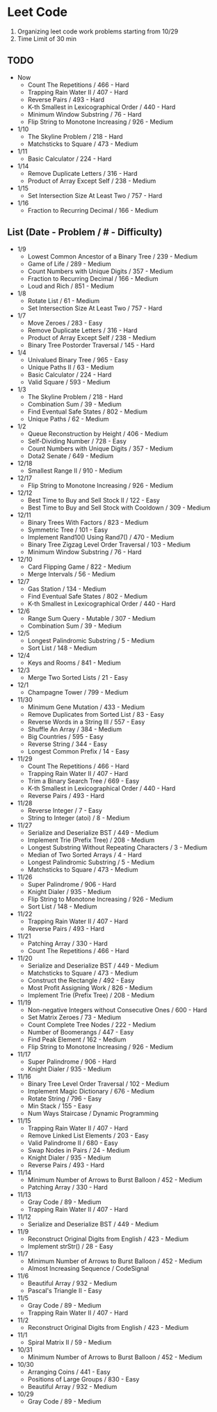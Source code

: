 # Leet Code

1. Organizing leet code work problems starting from 10/29
1. Time Limit of 30 min

## TODO
- Now
  - Count The Repetitions / 466 - Hard
  - Trapping Rain Water II / 407 - Hard
  - Reverse Pairs / 493 - Hard
  - K-th Smallest in Lexicographical Order / 440 - Hard
  - Minimum Window Substring / 76 - Hard
  - Flip String to Monotone Increasing / 926 - Medium
- 1/10
  - The Skyline Problem / 218 - Hard
  - Matchsticks to Square / 473 - Medium
- 1/11
  - Basic Calculator / 224 - Hard
- 1/14
  - Remove Duplicate Letters / 316 - Hard
  - Product of Array Except Self / 238 - Medium
- 1/15
  - Set Intersection Size At Least Two / 757 - Hard
- 1/16
  - Fraction to Recurring Decimal / 166 - Medium

## List (Date - Problem / # - Difficulty)
- 1/9
  - Lowest Common Ancestor of a Binary Tree / 239 - Medium
  - Game of Life / 289 - Medium
  - Count Numbers with Unique Digits / 357 - Medium
  - Fraction to Recurring Decimal / 166 - Medium
  - Loud and Rich / 851 - Medium
- 1/8
  - Rotate List / 61 - Medium
  - Set Intersection Size At Least Two / 757 - Hard
- 1/7
  - Move Zeroes / 283 - Easy
  - Remove Duplicate Letters / 316 - Hard
  - Product of Array Except Self / 238 - Medium
  - Binary Tree Postorder Traversal / 145 - Hard
- 1/4
  - Univalued Binary Tree / 965 - Easy
  - Unique Paths II / 63 - Medium
  - Basic Calculator / 224 - Hard
  - Valid Square / 593 - Medium
- 1/3
  - The Skyline Problem / 218 - Hard
  - Combination Sum / 39 - Medium
  - Find Eventual Safe States / 802 - Medium
  - Unique Paths / 62 - Medium
- 1/2
  - Queue Reconstruction by Height / 406 - Medium
  - Self-Dividing Number / 728 - Easy
  - Count Numbers with Unique Digits / 357 - Medium
  - Dota2 Senate / 649 - Medium
- 12/18
  - Smallest Range II / 910 - Medium
- 12/17
  - Flip String to Monotone Increasing / 926 - Medium
- 12/12
  - Best Time to Buy and Sell Stock II / 122 - Easy
  - Best Time to Buy and Sell Stock with Cooldown / 309 - Medium
- 12/11
  - Binary Trees With Factors / 823 - Medium
  - Symmetric Tree / 101 - Easy
  - Implement Rand10() Using Rand7() / 470 - Medium
  - Binary Tree Zigzag Level Order Traversal / 103 - Medium
  - Minimum Window Substring / 76 - Hard
- 12/10
  - Card Flipping Game / 822 - Medium
  - Merge Intervals / 56 - Medium
- 12/7
  - Gas Station / 134 - Medium
  - Find Eventual Safe States / 802 - Medium
  - K-th Smallest in Lexicographical Order / 440 - Hard
- 12/6
  - Range Sum Query - Mutable / 307 - Medium
  - Combination Sum / 39 - Medium
- 12/5
  - Longest Palindromic Substring / 5 - Medium
  - Sort List / 148 - Medium
- 12/4
  - Keys and Rooms / 841 - Medium
- 12/3
  - Merge Two Sorted Lists / 21 - Easy
- 12/1
  - Champagne Tower / 799 - Medium
- 11/30
  - Minimum Gene Mutation / 433 - Medium
  - Remove Duplicates from Sorted List / 83 - Easy
  - Reverse Words in a String III / 557 - Easy
  - Shuffle An Array / 384 - Medium
  - Big Countries / 595 - Easy
  - Reverse String / 344 - Easy
  - Longest Common Prefix / 14 - Easy
- 11/29
  - Count The Repetitions / 466 - Hard
  - Trapping Rain Water II / 407 - Hard
  - Trim a Binary Search Tree / 669 - Easy
  - K-th Smallest in Lexicographical Order / 440 - Hard
  - Reverse Pairs / 493 - Hard
- 11/28
  - Reverse Integer / 7 - Easy
  - String to Integer (atoi) / 8 - Medium
- 11/27
  - Serialize and Deserialize BST / 449 - Medium
  - Implement Trie (Prefix Tree) / 208 - Medium
  - Longest Substring Without Repeating Characters / 3 - Medium
  - Median of Two Sorted Arrays / 4 - Hard
  - Longest Palindromic Substring / 5 - Medium
  - Matchsticks to Square / 473 - Medium
- 11/26
  - Super Palindrome / 906 - Hard
  - Knight Dialer / 935 - Medium
  - Flip String to Monotone Increasing / 926 - Medium
  - Sort List / 148 - Medium
- 11/22
  - Trapping Rain Water II / 407 - Hard
  - Reverse Pairs / 493 - Hard
- 11/21
  - Patching Array / 330 - Hard
  - Count The Repetitions / 466 - Hard
- 11/20
  - Serialize and Deserialize BST / 449 - Medium
  - Matchsticks to Square / 473 - Medium
  - Construct the Rectangle / 492 - Easy
  - Most Profit Assigning Work / 826 - Medium
  - Implement Trie (Prefix Tree) / 208 - Medium
- 11/19
  - Non-negative Integers without Consecutive Ones / 600 - Hard
  - Set Matrix Zeroes / 73 - Medium
  - Count Complete Tree Nodes / 222 - Medium
  - Number of Boomerangs / 447 - Easy
  - Find Peak Element / 162 - Medium
  - Flip String to Monotone Increasing / 926 - Medium
- 11/17
  - Super Palindrome / 906 - Hard
  - Knight Dialer / 935 - Medium
- 11/16
  - Binary Tree Level Order Traversal / 102 - Medium
  - Implement Magic Dictionary / 676 - Medium
  - Rotate String / 796 - Easy
  - Min Stack / 155 - Easy
  - Num Ways Staircase / Dynamic Programming
- 11/15
  - Trapping Rain Water II / 407 - Hard
  - Remove Linked List Elements / 203 - Easy
  - Valid Palindrome II / 680 - Easy
  - Swap Nodes in Pairs / 24 - Medium
  - Knight Dialer / 935 - Medium
  - Reverse Pairs / 493 - Hard
- 11/14
  - Minimum Number of Arrows to Burst Balloon / 452 - Medium
  - Patching Array / 330 - Hard
- 11/13
  - Gray Code / 89 - Medium
  - Trapping Rain Water II / 407 - Hard
- 11/12
  - Serialize and Deserialize BST / 449 - Medium
- 11/9
  - Reconstruct Original Digits from English / 423 - Medium
  - Implement strStr() / 28 - Easy
- 11/7
  - Minimum Number of Arrows to Burst Balloon / 452 - Medium
  - Almost Increasing Sequence / CodeSignal
- 11/6
  - Beautiful Array / 932 - Medium
  - Pascal's Triangle II - Easy
- 11/5
  - Gray Code / 89 - Medium
  - Trapping Rain Water II / 407 - Hard
- 11/2
  - Reconstruct Original Digits from English / 423 - Medium
- 11/1
  - Spiral Matrix II / 59 - Medium
- 10/31
  - Minimum Number of Arrows to Burst Balloon / 452 - Medium
- 10/30
  - Arranging Coins / 441 - Easy
  - Positions of Large Groups / 830 - Easy
  - Beautiful Array / 932 - Medium
- 10/29
  - Gray Code / 89 - Medium